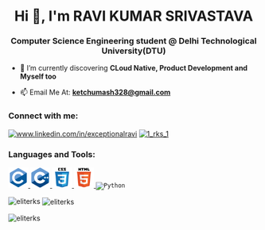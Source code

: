 <h1 align="center">Hi 👋, I'm RAVI KUMAR SRIVASTAVA</h1>
<h3 align="center">Computer Science Engineering student @ Delhi Technological University(DTU)</h3>



- 🌱 I’m currently discovering **CLoud Native, Product Development and Myself too**

- 📫 Email Me At: **ketchumash328@gmail.com**

<h3 align="left">Connect with me:</h3>
<p align="left">
<a href="https://www.linkedin.com/in/exceptionalravi/" target="blank"><img align="center" src="https://raw.githubusercontent.com/rahuldkjain/github-profile-readme-generator/master/src/images/icons/Social/linked-in-alt.svg" alt="www.linkedin.com/in/exceptionalravi" height="30" width="40" /></a>
<a href="https://www.instagram.com/1_rks_1/" target="blank"><img align="center" src="https://raw.githubusercontent.com/rahuldkjain/github-profile-readme-generator/master/src/images/icons/Social/instagram.svg" alt="1_rks_1" height="30" width="40" /></a>
</p>

<h3 align="left">Languages and Tools:</h3>
<p align="left"> <a href="https://www.cprogramming.com/" target="_blank" rel="noreferrer"> <img src="https://raw.githubusercontent.com/devicons/devicon/master/icons/c/c-original.svg" alt="c" width="40" height="40"/> </a> <a href="https://www.w3schools.com/cpp/" target="_blank" rel="noreferrer"> <img src="https://raw.githubusercontent.com/devicons/devicon/master/icons/cplusplus/cplusplus-original.svg" alt="cplusplus" width="40" height="40"/> </a> <a href="https://www.w3schools.com/css/" target="_blank" rel="noreferrer"> <img src="https://raw.githubusercontent.com/devicons/devicon/master/icons/css3/css3-original-wordmark.svg" alt="css3" width="40" height="40"/> </a> <a href="https://www.w3.org/html/" target="_blank" rel="noreferrer"> <img src="https://raw.githubusercontent.com/devicons/devicon/master/icons/html5/html5-original-wordmark.svg" alt="html5" width="40" height="40"/> </a> <a align="center">
	<code><img width="40" src="https://user-images.githubusercontent.com/25181517/183423507-c056a6f9-1ba8-4312-a350-19bcbc5a8697.png" alt="Python" title="Python"/></code>
</a> </p>

<p><img align="left" src="https://github-readme-stats.vercel.app/api/top-langs?username=eliterks&show_icons=true&locale=en&layout=compact" alt="eliterks" /></p>

<p>&nbsp;<img align="center" src="https://github-readme-stats.vercel.app/api?username=eliterks&show_icons=true&locale=en" alt="eliterks" /></p>

<p><img align="center" src="https://github-readme-streak-stats.herokuapp.com/?user=eliterks&" alt="eliterks" /></p>
